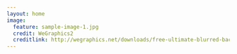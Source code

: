 ```yaml
---
layout: home
image:
  feature: sample-image-1.jpg
  credit: WeGraphics2
  creditlink: http://wegraphics.net/downloads/free-ultimate-blurred-background-pack/
---
```

